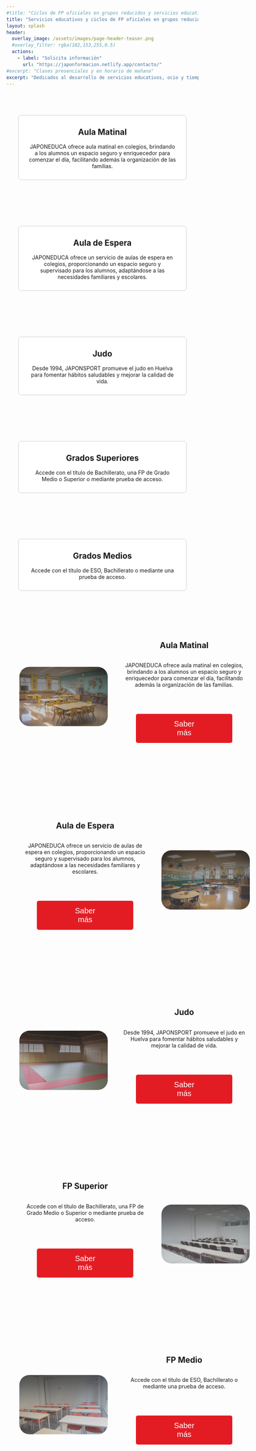 ```yaml
---
#title: "Ciclos de FP oficiales en grupos reducidos y servicios educativos"
title: "Servicios educativos y ciclos de FP oficiales en grupos reducidos"
layout: splash
header:
  overlay_image: /assets/images/page-header-teaser.png
  #overlay_filter: rgba(102,153,255,0.5)
  actions:
    - label: "Solicita información"
      url: "https://japonformacion.netlify.app/contacto/"
#excerpt: "Clases presenciales y en horario de mañana"
excerpt: "Dedicados al desarrollo de servicios educativos, ocio y tiempo libre"
---
```



<div class="plans-container">
  <a href="/aula_matinal" class="plan">
    <h2>Aula Matinal</h2>
    <p>JAPONEDUCA ofrece aula matinal en colegios, brindando a los alumnos un espacio seguro y enriquecedor para comenzar el día, facilitando además la organización de las familias.</p>
  </a>

  <a href="/aula_espera" class="plan">
    <h2>Aula de Espera</h2>
    <p>JAPONEDUCA ofrece un servicio de aulas de espera en colegios, proporcionando un espacio seguro y supervisado para los alumnos, adaptándose a las necesidades familiares y escolares.</p>
  </a>

  <a href="/judo" class="plan">
    <h2>Judo</h2>
    <p>Desde 1994, JAPONSPORT promueve el judo en Huelva para fomentar hábitos saludables y mejorar la calidad de vida.</p>
  </a>

  <a href="/FPSuperior" class="plan">
    <h2>Grados Superiores</h2>
    <p>Accede con el título de Bachillerato, una FP de Grado Medio o Superior o mediante prueba de acceso.</p>
  </a>

  <a href="/FPMedio" class="plan">
    <h2>Grados Medios</h2>
    <p>Accede con el título de ESO, Bachillerato o mediante una prueba de acceso.</p>
  </a>
</div>


<div class="features-container">
  <div class="feature">
    <img src="/assets/images/aulamatinal.png" class="feature-video">
    <div class="feature-content">
      <h2>Aula Matinal</h2>
      <p>JAPONEDUCA ofrece aula matinal en colegios, brindando a los alumnos un espacio seguro y enriquecedor para comenzar el día, facilitando además la organización de las familias.</p>
      <p style="text-align: center;"><button class="submit-button" onclick="location.href='https://japonformacion.netlify.app/aula_matinal/'">Saber más</button></p>
    </div>
  </div>

  <div class="feature">
    <div class="feature-content">
      <h2>Aula de Espera</h2>
      <p>JAPONEDUCA ofrece un servicio de aulas de espera en colegios, proporcionando un espacio seguro y supervisado para los alumnos, adaptándose a las necesidades familiares y escolares.</p>
      <p style="text-align: center;"><button class="submit-button" onclick="location.href='https://japonformacion.netlify.app/aula_espera/'">Saber más</button></p>
    </div>
    <img src="/assets/images/aulaespera.png" class="feature-video">
  </div>

  <div class="feature">
    <img src="/assets/images/tatami.png" class="feature-video">
    <div class="feature-content">
      <h2>Judo</h2>
      <p>Desde 1994, JAPONSPORT promueve el judo en Huelva para fomentar hábitos saludables y mejorar la calidad de vida.</p>
      <p style="text-align: center;"><button class="submit-button" onclick="location.href='https://japonformacion.netlify.app/judo/'">Saber más</button></p>
    </div>
  </div>

  <div class="feature">
    <div class="feature-content">
      <h2>FP Superior</h2>
      <p>Accede con el título de Bachillerato, una FP de Grado Medio o Superior o mediante prueba de acceso.</p>
      <p style="text-align: center;"><button class="submit-button" onclick="location.href='https://japonformacion.netlify.app/FPSuperior/'">Saber más</button></p>
    </div>
    <img src="/assets/images/CABECERA.png" class="feature-video">
  </div>

  <div class="feature">
    <img src="/assets/images/CABECERA3.png" class="feature-video">
    <div class="feature-content">
      <h2>FP Medio</h2>
      <p>Accede con el título de ESO, Bachillerato o mediante una prueba de acceso.</p>
      <p style="text-align: center;"><button class="submit-button" onclick="location.href='https://japonformacion.netlify.app/FPMedio/'">Saber más</button></p>
    </div>
  </div>
</div>

<div style="text-align:center; margin-top:7em">
  ¿Dudas? No te las guardes, pregúntanos.
</div>

<form name="contact" action="/_pages/success.html" method="POST" data-netlify="true" class="contact-form">
  <input type="hidden" name="subject" id="subject" value="Mensaje de (nombre)" />
  
  <p>
    <label for="name">Nombre:</label><br />
    <input type="text" id="name" name="name" required />
  </p>
  
  <p>
    <label for="email">Correo Electrónico:</label><br />
    <input type="email" id="email" name="email" required />
  </p>
  
  <p>
    <label for="phone">Teléfono:</label><br />
    <input type="tel" id="phone" name="phone" required />
  </p>
  
  <p>
    <label for="message">Mensaje:</label><br />
    <textarea id="message" name="message" rows="5" required></textarea>
  </p>
  
  <p style="text-align: center;">
    <button type="submit" class="submit-button">Enviar</button>
  </p>
</form>

<script>
  document.querySelector('form').addEventListener('submit', function(event) {
    var name = document.getElementById('name').value;
    var phone = document.getElementById('phone').value;
    var subjectField = document.getElementById('subject');
    subjectField.value = `Mensaje de ${name} - Teléfono: ${phone}`;
  });
</script>



<style>
.plans-container {
  display: flex;
  justify-content: center;
  flex-wrap: wrap;
}

.plan {
  width: 400px;
  padding: 20px;
  border: 1px solid #ccc;
  border-radius: 8px;
  background: white;
  text-align: center;
  margin: 60px 12px;
  text-decoration: none;
  color: inherit;
  transition: background-color 0.3s ease, box-shadow 0.3s ease;
}

.plan:hover {
  background-color: #f0f0f0;
  box-shadow: 0 4px 8px rgba(0, 0, 0, 0.2);
  text-decoration: none;
}

.plan h2, .plan p {
  margin: 0;
  padding: 0.5em;
  color: inherit;
}

.video-container {
  margin: 0 auto;
  text-align: center;
}

.features-container {
  display: flex;
  flex-direction: column;
  align-items: center;
}

.feature {
  display: flex;
  align-items: center;
  padding: 20px;
  margin-bottom: 40px;
}

.feature-content {
  display: flex;
  flex-direction: column;
  padding: 20px;
  text-align: center;
}

.feature-video {
  border-radius: 40px;
  width: 50%;
  height: auto;
  padding: 1em;
}

.contact-form {
  max-width: 600px;
  margin: 0 auto;
  text-align: left;
}

.faq-container {
  width: 100%;
  max-width: 41rem;
  margin: 4em auto;
  text-align: left;
}

.accordion {
  background-color: transparent !important;
  outline: 0 !important;
  width: 100%;
  padding: 20px;
  text-align: left;
  border: none;
  cursor: pointer;
  line-height: 40px;
  background-color: transparent;
  color: black;
  outline: none;
  display: flex;
  justify-content: space-between;
  align-items: center;
  border-top: 1px solid #ccc;
}

.accordion-icon {
  transition: transform 0.3s ease;
}

.accordion-icon.rotated {
  transform: rotate(180deg);
}

.panel {
  padding: 0 18px;
  height: 0;
  overflow: hidden;
  transition: height 0.3s ease;
}

.panel.open {
  height: auto;
}

.plan-button {
  background-color: #e31c24;
  color: white;
  border: none;
  padding: 15px 100px;
  margin: 40px;
  text-align: center;
  font-size: 20px;
  border-radius: 5px;
  cursor: pointer;
}

.plan-button:hover {
  background-color: #9b1b20;
}

.submit-button {
  background-color: #e31c24;
  color: white;
  border: none;
  padding: 15px 100px;
  margin: 40px;
  text-align: center;
  font-size: 20px;
  border-radius: 5px;
  cursor: pointer;
}

.submit-button:hover {
  background-color: #9b1b20;
}
</style>

<script>
  var accordions = document.querySelectorAll(".accordion");

  accordions.forEach(function(accordion) {
    accordion.addEventListener("click", function() {
      this.classList.toggle("active");
      var icon = this.querySelector(".accordion-icon");
      icon.classList.toggle("rotated");

      var panel = this.nextElementSibling;
      if (panel.style.height) {
        panel.style.height = null;
      } else {
        panel.style.height = panel.scrollHeight + "px";
      }
    });
  });
</script>

